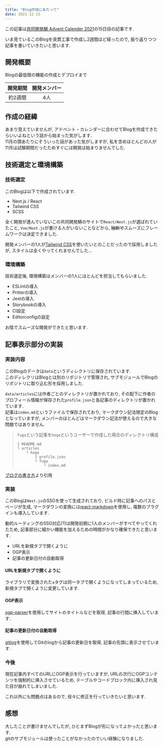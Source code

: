 ```yaml
---
title: "Blog作成にあたって"
date: 2021-12-15
---
```


この記事は[共同開発鯖 Advent Calender 2021](https://qiita.com/advent-calendar/2021/growthers)の15日目の記事です.  

いま見ているこのBlogを突貫工事で作成し2週間ほど経ったので, 振り返りつつ記事を書いていきたいと思います.  

## 開発概要  

Blogの最低限の機能の作成とデプロイまで  

|開発期間|開発メンバー|
|:-:|:-:|
|約2週間|4人|

## 作成の経緯  

あまり覚えていませんが, アドベント・カレンダーに合わせてBlogを作成できたらいいよねという話から始まった気がします.  
11月の頭あたりにそういった話があった気がしますが, 私を含めほとんどの人が11月は試験期間だったためすぐには開発は始まりませんでした.  

## 技術選定と環境構築  

### 技術選定  

このBlogは以下で作成されています.  
- Next.js / React
- Tailwind CSS
- SCSS

全く開発が進んでいないこの共同開発鯖のサイトで`React/Next.js`が選ばれていたこと, `Vue/Nuxt.js`が書ける人がいないことなどから, ~~独断で~~スムーズにフレームワークは決定できました.  

開発メンバーの1人が[Tailwind CSS](https://tailwindcss.com/)を使いたいとのことだったので採用しましたが, スタイルは全くやってくれませんでした...  

### 環境構築  

技術選定後, 環境構築はメンバーの1人にほとんどを担当してもらいました.  

- ESLintの導入
- Pritterの導入
- Jestの導入
- Storybookの導入
- CI設定
- Editorconfigの設定

お陰でスムーズな開発ができたと思います.  

## 記事表示部分の実装  

### 実装内容  

このBlogのデータは`data`というディレクトリに保存されています.  
このディレクリはBlogとは別のリポジトリで管理され, サブモジュールでBlogのリポジトリに取り込む形を採用しました.  

`data/articles`には作者ごとのディレクトリが置かれており, その配下に作者のプロフィール情報が保存された`profile.json`と各記事のディレクトリが置かれています.  
記事は`index.md`というファイルで保存されており, マークダウン記法限定のBlogとなっていますが, メンバーのほとんどはマークダウン記法が使えるので大きな問題ではありません.  

> `fuga`という記事を`hoge`というユーザーで作成した場合のディレクトリ構成
> ```
> ├ README.md
> └ articles
>     └ hoge
>         ├ profile.json
>         └ fuga
>             └ index.md
> ```

[ブログの書き方](https://blog.growthers.dev/Growthers/posts/how-to-post/)より引用  

### 実装  

このBlogは`Next.js`のSSGを使って生成されており, ビルド時に記事へのパスとページが生成, マークダウンの変換には[react-markdown](https://github.com/remarkjs/react-markdown)を使用し, 複数のプラグインも導入しています.  

動的ルーティングのSSG対応(?)は開発初期に1人のメンバーがすべてやってくれたため, 記事部分に細かい機能を加えるための時間がかなり確保できたと思います.  

- URLを新規タブで開くように
- OGP表示
- 記事の更新日付の自動取得

#### URLを新規タブで開くように  

ライブラリで変換された`a`タグは同一タブで開くようになってしまっているため, 新規タブで開くように変更しています.  

#### OGP表示  

[ogp-parser](https://github.com/ukyoda/ogpParser)を使用してサイトのタイトルなどを取得, 記事の行間に挿入しています.  

#### 記事の更新日付の自動取得  

[gitlog](https://github.com/domharrington/node-gitlog)を使用してGitのlogから記事の更新日を取得, 記事の先頭に表示させています.  

### 今後  

現在記事内すべてのURLにOGP表示を行っていますが, URLの次行にOGPコンテンツを強制的に挿入させているため, テーブルやコードブロック内に挿入され見た目が崩れてしまいました.  

これ以外にも問題点はあるので, 徐々に修正を行っていきたいと思います.  

## 感想  

大したことが書けませんでしたが, ひとまずBlogが形になってよかったと思います.  
gitのサブモジュールは使ったことがなかったのでいい経験になりました.  
